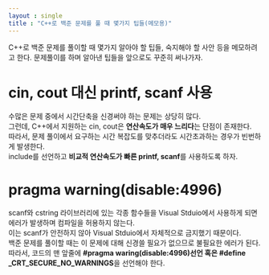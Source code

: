 ```yaml
---
layout : single
title : "C++로 백준 문제를 풀 때 몇가지 팁들(메모용)"
---
```


C++로 백준 문제를 풀이할 때 몇가지 알아야 할 팁들, 숙지해야 할 사안 등을 메모하려고 한다.
문제풀이를 하며 알아낸 팁들을 앞으로도 꾸준히 써나가자.


# cin, cout 대신 printf, scanf 사용
수많은 문제 중에서 시간단축을 신경써야 하는 문제는 상당히 많다.\
그런데, C++에서 지원하는 cin, cout은 **연산속도가 매우 느리다**는 단점이 존재한다.\
따라서, 문제 풀이에서 요구하는 시간 복잡도를 맞추더라도 시간초과하는 경우가 빈번하게 발생한다.\
include<cstdio>를 선언하고 **비교적 연산속도가 빠른 printf, scanf**를 사용하도록 하자.

# pragma warning(disable:4996)
scanf와 cstring 라이브러리에 있는 각종 함수들을 Visual Stduio에서 사용하게 되면 에러가 발생하며 컴파일을 허용하지 않는다.\
이는 scanf가 안전하지 않아 Visual Stduio에서 자체적으로 금지했기 때문이다.\
백준 문제를 풀이할 때는 이 문제에 대해 신경쓸 필요가 없으므로 불필요한 에러가 된다.\
따라서, 코드의 맨 앞줄에 **#pragma waring(disable:4996)선언 혹은 #define _CRT_SECURE_NO_WARNINGS**을 선언해야 한다.
